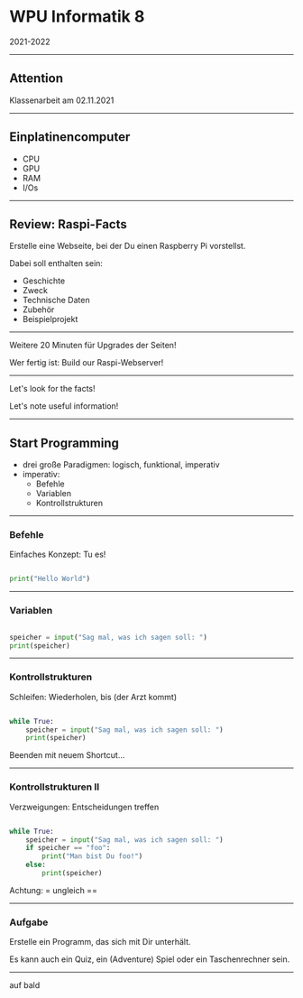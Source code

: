 # WPU Informatik 8

2021-2022

---

## Attention

Klassenarbeit am 02.11.2021

---

## Einplatinencomputer

* CPU
* GPU
* RAM
* I/Os

---

## Review: Raspi-Facts

Erstelle eine Webseite, bei der Du einen Raspberry Pi vorstellst. 

Dabei soll enthalten sein:

* Geschichte
* Zweck
* Technische Daten
* Zubehör
* Beispielprojekt

---

Weitere 20 Minuten für Upgrades der Seiten!

Wer fertig ist: Build our Raspi-Webserver!

---

Let's look for the facts!

Let's note useful information!

---

## Start Programming

* drei große Paradigmen: logisch, funktional, imperativ
* imperativ: 
    * Befehle
    * Variablen
    * Kontrollstrukturen

---

### Befehle

Einfaches Konzept: Tu es!

~~~ python

print("Hello World")

~~~

---

### Variablen

~~~ python

speicher = input("Sag mal, was ich sagen soll: ")
print(speicher)

~~~

---

### Kontrollstrukturen

Schleifen: Wiederholen, bis (der Arzt kommt)

~~~ python

while True:
    speicher = input("Sag mal, was ich sagen soll: ")
    print(speicher)

~~~

Beenden mit neuem Shortcut...

---

### Kontrollstrukturen II

Verzweigungen: Entscheidungen treffen

~~~ python

while True:
    speicher = input("Sag mal, was ich sagen soll: ")
    if speicher == "foo":
        print("Man bist Du foo!")
    else:
        print(speicher)

~~~

Achtung: = ungleich ==

---

### Aufgabe

Erstelle ein Programm, das sich mit Dir unterhält. 

Es kann auch ein Quiz, ein (Adventure) Spiel oder ein Taschenrechner sein.

---

auf bald
